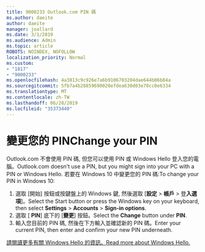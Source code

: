 ```yaml
---
title: 9000233 Outlook.com PIN 碼
ms.author: daeite
author: daeite
manager: joallard
ms.date: 3/1/2019
ms.audience: Admin
ms.topic: article
ROBOTS: NOINDEX, NOFOLLOW
localization_priority: Normal
ms.custom:
- "1817"
- "9000233"
ms.openlocfilehash: 4a3813c9c926e7a6b9106703204dae644b06b84a
ms.sourcegitcommit: 5fb7a4b28859690020efdea630d03e70cc0e6334
ms.translationtype: MT
ms.contentlocale: zh-TW
ms.lasthandoff: 06/28/2019
ms.locfileid: "35373440"
---
```

# <a name="change-your-pin"></a><span data-ttu-id="04b3e-102">變更您的 PIN</span><span class="sxs-lookup"><span data-stu-id="04b3e-102">Change your PIN</span></span>

<span data-ttu-id="04b3e-103">Outlook.com 不會使用 PIN 碼, 但您可以使用 PIN 或 Windows Hello 登入您的電腦。</span><span class="sxs-lookup"><span data-stu-id="04b3e-103">Outlook.com doesn't use a PIN, but you might sign into your PC with a PIN or Windows Hello.</span></span> <span data-ttu-id="04b3e-104">若要在 Windows 10 中變更您的 PIN 碼:</span><span class="sxs-lookup"><span data-stu-id="04b3e-104">To change your PIN in Windows 10:</span></span>

1. <span data-ttu-id="04b3e-105">選取 [開始] 按鈕或按鍵盤上的 Windows 鍵, 然後選取 [**設定** > **帳戶** > 登**入選項**]。</span><span class="sxs-lookup"><span data-stu-id="04b3e-105">Select the Start button or press the Windows key on your keyboard, then select **Settings** > **Accounts** > **Sign-in options**.</span></span>
2. <span data-ttu-id="04b3e-106">選取 [ **PIN**] 底下的 [**變更**] 按鈕。</span><span class="sxs-lookup"><span data-stu-id="04b3e-106">Select the **Change** button under **PIN**.</span></span>
3. <span data-ttu-id="04b3e-107">輸入您目前的 PIN 碼, 然後在下方輸入並確認新的 PIN 碼。</span><span class="sxs-lookup"><span data-stu-id="04b3e-107">Enter your current PIN, then enter and confirm your new PIN underneath.</span></span>

[<span data-ttu-id="04b3e-108">請閱讀更多有關 Windows Hello 的資訊。</span><span class="sxs-lookup"><span data-stu-id="04b3e-108">Read more about Windows Hello.</span></span>](https://support.microsoft.com/help/17215/)